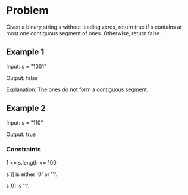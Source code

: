 # Problem

Given a binary string s ​​​​​without leading zeros, return true​​​ if s contains at most one contiguous segment of ones. Otherwise, return false.

## Example 1

Input: s = "1001"

Output: false

Explanation: The ones do not form a contiguous segment.

## Example 2

Input: s = "110"

Output: true

### Constraints

1 <= s.length <= 100

s[i]​​​​ is either '0' or '1'.

s[0] is '1'.

